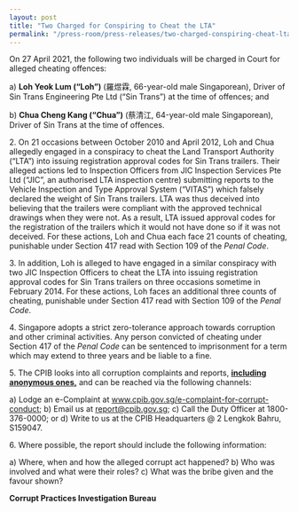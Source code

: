 ```yaml
---
layout: post
title: "Two Charged for Conspiring to Cheat the LTA"
permalink: "/press-room/press-releases/two-charged-conspiring-cheat-lta"
---
```


On 27 April 2021, the following two individuals will be charged in Court for alleged cheating offences:

a) **Loh Yeok Lum (“Loh”)** (羅煜霖, 66-year-old male Singaporean), Driver of Sin Trans Engineering Pte Ltd (“Sin Trans”) at the time of offences; and

b) **Chua Cheng Kang (“Chua”)** (蔡清江, 64-year-old male Singaporean), Driver of Sin Trans at the time of offences.

2\.        On 21 occasions between October 2010 and April 2012, Loh and Chua allegedly engaged in a conspiracy to cheat the Land Transport Authority (“LTA”) into issuing registration approval codes for Sin Trans trailers. Their alleged actions led to Inspection Officers from JIC Inspection Services Pte Ltd (“JIC”, an authorised LTA inspection centre) submitting reports to the Vehicle Inspection and Type Approval System (“VITAS”) which falsely declared the weight of Sin Trans trailers. LTA was thus deceived into believing that the trailers were compliant with the approved technical drawings when they were not. As a result, LTA issued approval codes for the registration of the trailers which it would not have done so if it was not deceived. For these actions, Loh and Chua each face 21 counts of cheating, punishable under Section 417 read with Section 109 of the *Penal Code*.

3\.        In addition, Loh is alleged to have engaged in a similar conspiracy with two JIC Inspection Officers to cheat the LTA into issuing registration approval codes for Sin Trans trailers on three occasions sometime in February 2014. For these actions, Loh faces an additional three counts of cheating, punishable under Section 417 read with Section 109 of the *Penal Code*.

4\.        Singapore adopts a strict zero-tolerance approach towards corruption and other criminal activities. Any person convicted of cheating under Section 417 of the *Penal Code* can be sentenced to imprisonment for a term which may extend to three years and be liable to a fine.

5\.        The CPIB looks into all corruption complaints and reports, <u><b>including anonymous ones,</b></u> and can be reached via the following channels:

a) Lodge an e-Complaint at <a href="/e-services/e-complaint-for-corrupt-conduct">www.cpib.gov.sg/e-complaint-for-corrupt-conduct</a>;
b) Email us at report@cpib.gov.sg;
c) Call the Duty Officer at 1800-376-0000; or
d) Write to us at the CPIB Headquarters @ 2 Lengkok Bahru, S159047.

6\.        Where possible, the report should include the following information:

a) Where, when and how the alleged corrupt act happened?
b) Who was involved and what were their roles?
c) What was the bribe given and the favour shown?

 

**Corrupt Practices Investigation Bureau**

